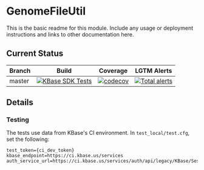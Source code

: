 # GenomeFileUtil
This is the basic readme for this module. Include any usage or deployment instructions and links to other documentation here.

## Current Status

| Branch  | Build                                                              | Coverage                                                                         | LGTM Alerts                                                     |
| ------- | ------------------------------------------------------------------ | -------------------------------------------------------------------------------- | --------------------------------------------------------------- |
| master  | [![KBase SDK Tests](https://github.com/kbaseapps/GenomeFileUtil/workflows/KBase%20SDK%20Tests/badge.svg)](https://github.com/kbaseapps/GenomeFileUtil/actions?query=workflow%3A%22KBase+SDK+Tests%22)  | [![codecov](https://codecov.io/gh/kbaseapps/GenomeFileUtil/branch/master/graph/badge.svg)](https://codecov.io/gh/kbaseapps/GenomeFileUtil)  | [![Total alerts](https://img.shields.io/lgtm/alerts/g/kbaseapps/GenomeFileUtil.svg?logo=lgtm&logoWidth=18)](https://lgtm.com/projects/g/kbaseapps/GenomeFileUtil/alerts/)  |


## Details

### Testing

The tests use data from KBase's CI environment. In `test_local/test.cfg`, set the following:

```
test_token={ci_dev_token}
kbase_endpoint=https://ci.kbase.us/services
auth_service_url=https://ci.kbase.us/services/auth/api/legacy/KBase/Sessions/Login
```
